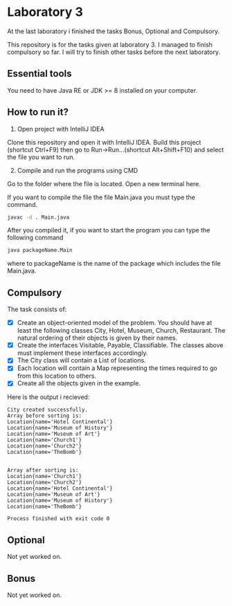 # Laboratory 3

At the last laboratory i finished the tasks Bonus, Optional and Compulsory.

This repository is for the tasks given at laboratory 3. I managed to finish compulsory so far. I will try to finish
other tasks before the next laboratory.

## Essential tools

You need to have Java RE or JDK >= 8 installed on your computer.

## How to run it?

1. Open project with IntelliJ IDEA

Clone this repository and open it with IntelliJ IDEA. Build this project
(shortcut Ctrl+F9) then go to Run->Run...(shortcut Alt+Shift+F10) and select the file you want to run.

2. Compile and run the programs using CMD

Go to the folder where the file is located. Open a new terminal here.

If you want to compile the file the file Main.java you must type the command.

```bash
javac -d . Main.java
```

After you compiled it, if you want to start the program you can type the following command

```bash
java packageName.Main
```

where to packageName is the name of the package which includes the file Main.java.

## Compulsory

The task consists of:<br />

- [x] Create an object-oriented model of the problem. You should have at least the following classes City, Hotel,
  Museum, Church, Restaurant. The natural ordering of their objects is given by their names.
- [x] Create the interfaces Visitable, Payable, Classifiable. The classes above must implement these interfaces
  accordingly.
- [x] The City class will contain a List of locations.
- [x] Each location will contain a Map representing the times required to go from this location to others.
- [x] Create all the objects given in the example.

Here is the output i recieved:<br />

```dif
City created successfully.
Array before sorting is:
Location{name='Hotel Continental'}
Location{name='Museum of History'}
Location{name='Museum of Art'}
Location{name='Church1'}
Location{name='Church2'}
Location{name='TheBomb'}


Array after sorting is:
Location{name='Church1'}
Location{name='Church2'}
Location{name='Hotel Continental'}
Location{name='Museum of Art'}
Location{name='Museum of History'}
Location{name='TheBomb'}

Process finished with exit code 0

```

## Optional

Not yet worked on.

## Bonus

Not yet worked on.
